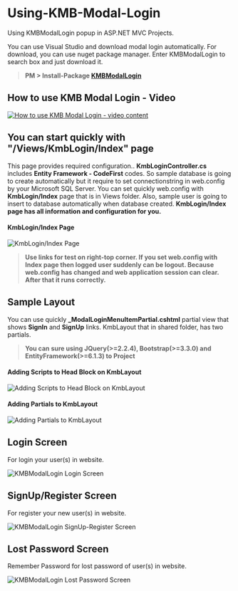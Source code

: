 # Using-KMB-Modal-Login
Using KMBModalLogin popup in ASP.NET MVC Projects. 

You can use Visual Studio and download modal login automatically. For download, you can use nuget package manager. Enter KMBModalLogin to search box and just download it. 

> **PM > Install-Package [KMBModalLogin](https://www.nuget.org/packages/KMBModalLogin/)**


## How to use KMB Modal Login - Video

[![How to use KMB Modal Login - video content](https://goo.gl/B79YHr)](https://youtu.be/Xc5QrWEdxnM "Using KMB Modal Login")

## **You can start quickly with "/Views/KmbLogin/Index" page**

This page provides required configuration.. **KmbLoginController.cs** includes **Entity Framework - CodeFirst** codes. So sample database is going to create automatically but it require to set connectionstring in web.config by your Microsoft SQL Server. You can set quickly web.config with **KmbLogin/Index** page that is in Views folder. Also, sample user is going to insert to database automatically when database created. **KmbLogin/Index page has all information and configuration for you.**


#### KmbLogin/Index Page

![KmbLogin/Index Page](http://goo.gl/d9RNxz)

> **Use links for test on right-top corner. If you set web.config with Index page then logged user suddenly can be logout. Because web.config has changed and web application session can clear. After that it runs correctly.**

## Sample Layout

You can use quickly **_ModalLoginMenuItemPartial.cshtml** partial view that shows **SignIn** and **SignUp** links.
KmbLayout that in shared folder, has two partials.

> **You can sure using JQuery(>=2.2.4), Bootstrap(>=3.3.0) and EntityFramework(>=6.1.3) to Project**  


#### Adding Scripts to Head Block on KmbLayout

![Adding Scripts to Head Block on KmbLayout](http://goo.gl/a32GQl)


#### Adding Partials to KmbLayout

![Adding Partials to KmbLayout](http://goo.gl/gqE597)


## Login Screen

For login your user(s) in website.

![KMBModalLogin Login Screen](https://goo.gl/rre4Px)


## SignUp/Register Screen

For register your new user(s) in website.

![KMBModalLogin SignUp-Register Screen](https://goo.gl/bEyp7O)


## Lost Password Screen

Remember Password for lost password of user(s) in website.

![KMBModalLogin Lost Password Screen](https://goo.gl/xaA5iN)
